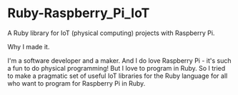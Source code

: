 # Ruby-Raspberry_Pi_IoT
A Ruby library for IoT (physical computing) projects with Raspberry Pi.

Why I made it.

I'm a software developer and a maker. And I do love Raspberry Pi - 
it's such a fun to do physical programming! But I love to program in Ruby. 
So I tried to make a pragmatic set of useful IoT libraries for the Ruby language 
for all who want to program for Raspberry Pi in Ruby.
